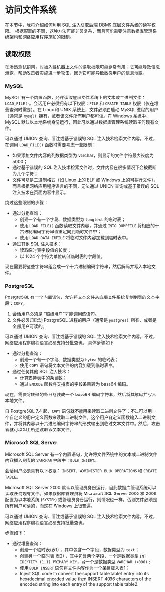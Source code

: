 # 访问文件系统

在本节中，我将介绍如何利用 SQL 注入获取后端 DBMS 底层文件系统的读写权限。 根据配置的不同，这种方法可能非常复杂，而且可能需要注意数据库管理系统架构和网络应用程序施加的限制。

## 读取权限

在渗透测试期间，对被入侵机器上文件的读取权限可能非常有用：它可能导致信息泄露，帮助攻击者实施进一步攻击，因为它可能导致敏感用户的信息泄露。

### MySQL

MySQL 有一个内置函数，允许读取底层文件系统上的文本或二进制文件：`LOAD_FILE()`。会话用户必须拥有以下权限：`FILE` 和 `CREATE TABLE` 权限（仅在堆叠查询时需要）。在 Linux 和 UNIX 系统上，文件必须由启动 MySQL 进程的用户（通常是 `mysql`）拥有，或者该文件所有用户都可读。在 Windows 系统中，MySQL 默认以本地系统身份运行，因此可以通过数据库管理系统读取任何现有文件。

可以通过 UNION 查询、盲注或基于错误的 SQL 注入技术检索文件内容。不过，在调用 `LOAD_FILE()` 函数时需要考虑一些限制：

* 如果添加文件内容的列数据类型为 varchar，则显示的文件字符最大长度为 5000；
* 通过基于错误的 SQL 注入技术检索文件时，文件内容在很多情况下会被截断为几个字符；
* 文件可以是二进制格式（如 Linux 上的 ELF 或 Windows 上的可执行文件），而且根据网络应用程序语言的不同，无法通过 UNION 查询或基于错误的 SQL 注入技术在页面内容中显示。

绕过这些限制的步骤：

* 通过分批查询：
  * 创建一个有一个字段、数据类型为 `longtext` 的临时表；
  * 使用 `LOAD_FILE()` 函数读取文件内容，并通过 `INTO DUMPFILE` 将相应的十六进制编码字符串值重定向到临时文件中；
  * 使用 `LOAD DATA INFILE` 将临时文件内容加载到临时表中。
* 通过其他 SQL 注入技术：
  * 读取临时表字段值的长度；
  * 以 1024 个字符为单位转储临时表的字段值。

现在需要将这些字符串组合成一个十六进制编码字符串，然后解码并写入本地文件。

### PostgreSQL

PostgreSQL 有一个内置语句，允许将文本文件从底层文件系统复制到表的文本字段：`COPY`。

1. 会话用户必须是 “超级用户”才能调用该语句。
2. &#x20;文件必须归启动 PostgreSQL 进程的用户（通常是 `postgres`）所有，或者是全部用户可读的。

可以通过 UNION 查询、盲注或基于错误的 SQL 注入技术检索文件内容。不过，网络应用程序编程语言必须支持分批查询。 具体步骤如下

* 通过分批查询：
  * 创建一个有一个字段、数据类型为 `bytea` 的临时表；
  * 使用 `COPY` 语句将文本文件的内容加载到临时表中。
* 通过任何其他 SQL 注入技术：
  * 计算支持表中的条目数；
  * 通过 `ENCODE` 函数将支持表的字段条目转为 base64 编码。

现在，需要将转储的条目组装成一个 base64 编码字符串，然后将其解码并写入本地文件。

自 PostgreSQL 7.4 起，`COPY` 语句就不能用来读取二进制文件了：不过可以用一个自定义的用户定义函数来读取二进制文件。这个用户自定义函数输入二进制文件，并将其内容以十六进制编码字符串的形式输出到临时文本文件中。然后，攻击者就可以如上所述读取该文本文件。

### Microsoft SQL Server

Microsoft SQL Server 有一个内置语句，允许将文件系统中的文本或二进制文件内容插入到表的 `VARCHAR` 字段中：`BULK INSERT`。

会话用户必须具有以下权限： `INSERT`、`ADMINISTER BULK OPERATIONS` 和 `CREATE TABLE`。

&#x20;Microsoft SQL Server 2000 默认以管理员身份运行，因此数据库管理系统可以读取任何现有文件。如果数据库管理员将 Microsoft SQL Server 2005 和 2008 配置为以本地系统 (`SYSTEM`) 或管理员身份运行，则情况也一样，否则文件必须是所有用户可读的，而这在 Windows 上很普遍。

可以通过 UNION 查询、盲注或基于错误的 SQL 注入技术检索文件内容。不过，网络应用程序编程语言必须支持批量查询。

步骤如下：

* 通过堆叠查询：
  * 创建一个临时表(表1) ，其中包含一个字段，数据类型为 `text`；
  * 创建另一个临时表(表2) ，其中包含两个字段，一个是数据类型 `INT IDENTITY (1,1) PRIMARY KEY`，另一个是数据类型 `VARCHAR (4096)` ;&#x20;
  * 使用 `BULK INSERT` 语句将文件内容作为一个条目载入表1；
  * Inject SQL code to convert the support table table1 entry into its hexadecimal encoded value then INSERT 4096 characters of the encoded string into each entry of the support table table2.&#x20;
